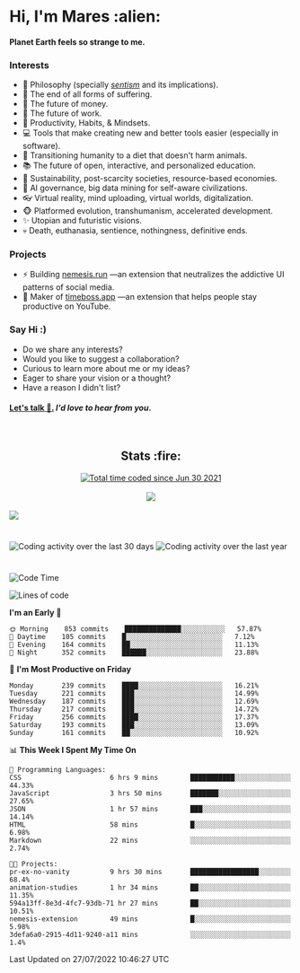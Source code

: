 <h1>Hi, I'm Mares :alien:</h1>

#### Planet Earth feels so strange to me.

### **Interests**

- 🌊 Philosophy (specially [_sentism_][sentismmedium] and its implications).
- 🎯 The end of all forms of suffering.
- 💸 The future of money.
- 💼 The future of work.
- 🧠 Productivity, Habits, & Mindsets.
- 💻 Tools that make creating new and better tools easier (especially in software).
- 🥗 Transitioning humanity to a diet that doesn't harm animals.
- 📚 The future of open, interactive, and personalized education.
- 🌱 Sustainability, post-scarcity societies, resource-based economies.
- 🤖 AI governance, big data mining for self-aware civilizations.
- 👓 Virtual reality, mind uploading, virtual worlds, digitalization.
- 🐵 Platformed evolution, transhumanism, accelerated development.
- ✨ Utopian and futuristic visions.
- 💀 Death, euthanasia, sentience, nothingness, definitive ends.


### **Projects**

- ⚡ Building [nemesis.run](https://chrome.google.com/webstore/detail/nemesis-%E2%80%93-humane-design-f/blfbbifgjgikekfochleknjcopefifgo?hl=en) —an extension that neutralizes the addictive UI patterns of social media.
- 💎 Maker of [timeboss.app](https://timeboss.app) —an extension that helps people stay productive on YouTube.


### **Say Hi :)**

- Do we share any interests?
- Would you like to suggest a collaboration?
- Curious to learn more about me or my ideas?
- Eager to share your vision or a thought?
- Have a reason I didn't list?

#### [Let's talk :wave:.](mailto:mareszhar@gmail.com) _I'd love to hear from you_.

[sentismmedium]: https://medium.com/@mareszhar/born-a-prisoner-a-reflection-about-life-its-struggles-and-a-plan-to-escape-d8566ce9b026

<br>

<h2 align="center">Stats :fire:</h2>

<div align="center">
  <a href="https://wakatime.com/@cfdc0e0d-4860-4b62-9ff0-cb659185525e">
    <img src="https://wakatime.com/badge/user/cfdc0e0d-4860-4b62-9ff0-cb659185525e.svg" alt="Total time coded since Jun 30 2021" />
  </a>
</div>

<br>

<!-- 
Add or remove this: 
&dates=B1AAB3FF 
...or this...
&date_format=M%20j%5B%2C%20Y%5D
from the *streak stats URL below* if they get bugged and aren't updating: 
-->

<div align="center">
  <img src="https://github-readme-streak-stats.herokuapp.com?user=mareszhar&theme=black-ice&hide_border=true&stroke=FFFFFF15&ring=DF8FFE&fire=DF8FFE&currStreakLabel=DF8FFE&background=1A232A&currStreakNum=86FFAB&dates=B1AAB3FF&date_format=M%20j%5B%2C%20Y%5D">
</div>

<br>

<img src="https://activity-graph.herokuapp.com/graph?username=mareszhar&theme=nord&bg_color=00000000&color=979797&line=DF8FFE&point=00000000&area=true&hide_border=true">

<br>

<h1></h1>

<img src="https://wakatime.com/share/@mares/5df0ff02-9c79-41b4-b540-51dc9c65a57b.svg" alt="Coding activity over the last 30 days" />
<img src="https://wakatime.com/share/@mares/ea89ba71-f374-40af-930c-e0655909fe37.svg" alt="Coding activity over the last year" />

<h1></h1>

<!--START_SECTION:waka-->
![Code Time](http://img.shields.io/badge/Code%20Time-545%20hrs%2054%20mins-blue)

![Lines of code](https://img.shields.io/badge/From%20Hello%20World%20I%27ve%20Written-146%20Thousand%20lines%20of%20code-blue)

**I'm an Early 🐤** 

```text
🌞 Morning    853 commits    ██████████████░░░░░░░░░░░   57.87% 
🌆 Daytime    105 commits    █░░░░░░░░░░░░░░░░░░░░░░░░   7.12% 
🌃 Evening    164 commits    ██░░░░░░░░░░░░░░░░░░░░░░░   11.13% 
🌙 Night      352 commits    ██████░░░░░░░░░░░░░░░░░░░   23.88%

```
📅 **I'm Most Productive on Friday** 

```text
Monday       239 commits    ████░░░░░░░░░░░░░░░░░░░░░   16.21% 
Tuesday      221 commits    ███░░░░░░░░░░░░░░░░░░░░░░   14.99% 
Wednesday    187 commits    ███░░░░░░░░░░░░░░░░░░░░░░   12.69% 
Thursday     217 commits    ███░░░░░░░░░░░░░░░░░░░░░░   14.72% 
Friday       256 commits    ████░░░░░░░░░░░░░░░░░░░░░   17.37% 
Saturday     193 commits    ███░░░░░░░░░░░░░░░░░░░░░░   13.09% 
Sunday       161 commits    ██░░░░░░░░░░░░░░░░░░░░░░░   10.92%

```


📊 **This Week I Spent My Time On** 

```text
💬 Programming Languages: 
CSS                      6 hrs 9 mins        ███████████░░░░░░░░░░░░░░   44.33% 
JavaScript               3 hrs 50 mins       ███████░░░░░░░░░░░░░░░░░░   27.65% 
JSON                     1 hr 57 mins        ███░░░░░░░░░░░░░░░░░░░░░░   14.14% 
HTML                     58 mins             █░░░░░░░░░░░░░░░░░░░░░░░░   6.98% 
Markdown                 22 mins             ░░░░░░░░░░░░░░░░░░░░░░░░░   2.74%

🐱‍💻 Projects: 
pr-ex-no-vanity          9 hrs 30 mins       █████████████████░░░░░░░░   68.4% 
animation-studies        1 hr 34 mins        ██░░░░░░░░░░░░░░░░░░░░░░░   11.35% 
594a13ff-8e3d-4fc7-93db-71 hr 27 mins        ██░░░░░░░░░░░░░░░░░░░░░░░   10.51% 
nemesis-extension        49 mins             █░░░░░░░░░░░░░░░░░░░░░░░░   5.98% 
3defa6a0-2915-4d11-9240-a11 mins             ░░░░░░░░░░░░░░░░░░░░░░░░░   1.4%

```


 Last Updated on 27/07/2022 10:46:27 UTC
<!--END_SECTION:waka-->
